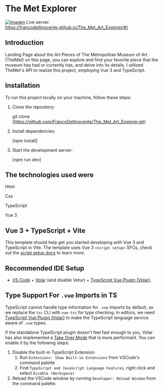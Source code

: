 # The Met Explorer

[![Imagen](https://i.postimg.cc/MTK8bNwr/themet.png)](https://francodellinocente.github.io/The_Met_Art_Explorer/#/)
Live server: https://francodellinocente.github.io/The_Met_Art_Explorer/#/

## Introduction

Landing Page about the Art Pieces of The Metropolitan Museum of Art (TheMet) on this page, you can explore and find your favorite piece that the museum has had or currently has, and delve into its details. I utilized TheMet's API to realize this project, employing Vue 3 and TypeScript.

## Installation

To run this project locally on your machine, follow these steps:

1. Clone the repository:

   git clone [https://github.com/FrancoDellinocente/The_Met_Art_Explorer.git]
   
3. Install dependencies:

   [npm install]
   
5. Start the development server:
   
   [npm run dev]


## The technologies used were

Html

Css

TypeScript

Vue 3

## Vue 3 + TypeScript + Vite

This template should help get you started developing with Vue 3 and TypeScript in Vite. The template uses Vue 3 `<script setup>` SFCs, check out the [script setup docs](https://v3.vuejs.org/api/sfc-script-setup.html#sfc-script-setup) to learn more.

## Recommended IDE Setup

- [VS Code](https://code.visualstudio.com/) + [Volar](https://marketplace.visualstudio.com/items?itemName=Vue.volar) (and disable Vetur) + [TypeScript Vue Plugin (Volar)](https://marketplace.visualstudio.com/items?itemName=Vue.vscode-typescript-vue-plugin).

## Type Support For `.vue` Imports in TS

TypeScript cannot handle type information for `.vue` imports by default, so we replace the `tsc` CLI with `vue-tsc` for type checking. In editors, we need [TypeScript Vue Plugin (Volar)](https://marketplace.visualstudio.com/items?itemName=Vue.vscode-typescript-vue-plugin) to make the TypeScript language service aware of `.vue` types.

If the standalone TypeScript plugin doesn't feel fast enough to you, Volar has also implemented a [Take Over Mode](https://github.com/johnsoncodehk/volar/discussions/471#discussioncomment-1361669) that is more performant. You can enable it by the following steps:

1. Disable the built-in TypeScript Extension
   1. Run `Extensions: Show Built-in Extensions` from VSCode's command palette
   2. Find `TypeScript and JavaScript Language Features`, right click and select `Disable (Workspace)`
2. Reload the VSCode window by running `Developer: Reload Window` from the command palette.
